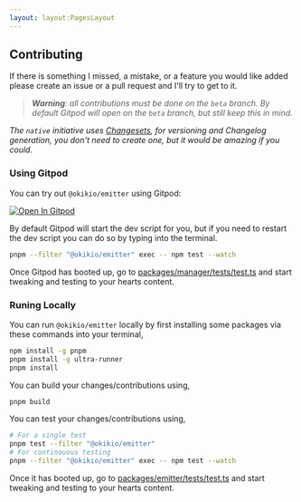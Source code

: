 ```yaml
---
layout: layout:PagesLayout
---
```

## Contributing

If there is something I missed, a mistake, or a feature you would like added please create an issue or a pull request and I'll try to get to it.

> _**Warning**: all contributions must be done on the `beta` branch. By default Gitpod will open on the `beta` branch, but still keep this in mind._

*The `native` initiative uses [Changesets](https://github.com/atlassian/changesets/blob/main/docs/intro-to-using-changesets.md#adding-changesets), for versioning and Changelog generation, you don't need to create one, but it would be amazing if you could.*


### Using Gitpod

You can try out `@okikio/emitter` using Gitpod:

[![Open In Gitpod](https://gitpod.io/button/open-in-gitpod.svg)](https://gitpod.io/#https://github.com/okikio/native/blob/beta/packages/emitter/README.md)

By default Gitpod will start the dev script for you, but if you need to restart the dev script you can do so by typing into the terminal.

```bash
pnpm --filter "@okikio/emitter" exec -- npm test --watch
```

Once Gitpod has booted up, go to [packages/manager/tests/test.ts](/packages/emitter/tests/test.ts) and start tweaking and testing to your hearts content.

### Runing Locally

You can run `@okikio/emitter` locally by first installing some packages via these commands into your terminal,

```bash
npm install -g pnpm
pnpm install -g ultra-runner
pnpm install
```

You can build your changes/contributions using,

```bash
pnpm build
```

You can test your changes/contributions using,

```bash
# For a single test
pnpm test --filter "@okikio/emitter"
# For continouous testing
pnpm --filter "@okikio/emitter" exec -- npm test --watch
```

Once it has booted up, go to [packages/emitter/tests/test.ts](/packages/emitter/tests/test.ts) and start tweaking and testing to your hearts content.